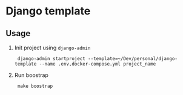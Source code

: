 # Django template

## Usage

1. Init project using `django-admin`

        django-admin startproject --template=~/Dev/personal/django-template --name .env,docker-compose.yml project_name

2. Run boostrap

        make boostrap
